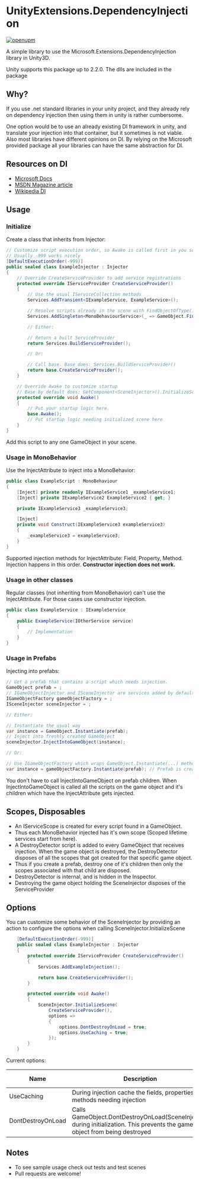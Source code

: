 # UnityExtensions.DependencyInjection
[![openupm](https://img.shields.io/npm/v/com.unityextensions.dependencyinjection?label=openupm&registry_uri=https://package.openupm.com)](https://openupm.com/packages/com.unityextensions.dependencyinjection/)

A simple library to use the Microsoft.Extensions.DependencyInjection library in Unity3D.

Unity supports this package up to 2.2.0. The dlls are included in the package

## Why?

If you use .net standard libraries in your unity project, and they already rely on dependency injection then using them in unity is rather cumbersome.

One option would be to use an already existing DI framework in unity, and translate your injection into that container, but it sometimes is not viable. Also most libraries have different opinions on DI. By relying on the Microsoft provided package all your libraries can have the same abstraction for DI.

## Resources on DI

 - [Microsoft Docs](https://docs.microsoft.com/en-us/aspnet/core/fundamentals/dependency-injection?view=aspnetcore-2.2)
 - [MSDN Magazine article](https://docs.microsoft.com/en-us/archive/msdn-magazine/2016/june/essential-net-dependency-injection-with-net-core)
 - [Wikipedia DI](https://en.wikipedia.org/wiki/Dependency_injection)

## Usage

### Initialize
Create a class that inherits from Injector:
```c#
// Customize script execution order, so Awake is called first in you scene
// Usually -999 works nicely
[DefaultExecutionOrder(-999)]
public sealed class ExampleInjector : Injector
{
    // Override CreateServiceProvider to add service registrations
    protected override IServiceProvider CreateServiceProvider()
    {
        // Use the usual IServiceCollection methods
        Services.AddTransient<IExampleService, ExampleService>();

        // Resolve scripts already in the scene with FindObjectOfType()
        Services.AddSingleton<MonoBehaviourService>(_ => GameObject.FindObjectOfType<MonoBehaviourService>());

        // Either:

        // Return a built ServiceProvider
        return Services.BuildServiceProvider();

        // Or:

        // Call base. Base does: Services.BuildServiceProvider()
        return base.CreateServiceProvider();
    }

    // Override Awake to customize startup
    // Base by default does: GetComponent<SceneInjector>().InitializeScene(CreateServiceProvider())
    protected override void Awake()
    {
        // Put your startup logic here.
        base.Awake();
        // Put startup logic needing initialized scene here
    }
}
```

Add this script to any one GameObject in your scene.

### Usage in MonoBehavior

Use the InjectAttribute to inject into a MonoBehavior:

```c#
public class ExampleScript : MonoBehaviour
{
    [Inject] private readonly IExampleService1 _exampleService1;
    [Inject] private IExampleService2 ExampleService2 { get; }

    private IExampleService3 _exampleService3;

    [Inject]
    private void Construct(IExampleService3 exampleService3)
    {
        _exampleService3 = exampleService3;
    }
}
```

Supported injection methods for InjectAttribute: Field, Property, Method. Injection happens in this order. **Constructor injection does not work.**

### Usage in other classes

Regular classes (not inheriting from MonoBehavior) can't use the InjectAttribute. For those cases use constructor injection.

```c#
public class ExampleService : IExampleService
{
    public ExampleService(IOtherService service)
    {
        // Implementation
    }
}
```

### Usage in Prefabs

Injecting into prefabs:

```c#
// Get a prefab that contains a script which needs injection.
GameObject prefab = ;
// IGameObjectInjector and ISceneInjector are services added by default to Services
IGameObjectFactory gameObjectFactory = ;
ISceneInjector sceneInjector = ;

// Either:

// Instantiate the usual way
var instance = GameObject.Instantiate(prefab);
// Inject into freshly created GameObject
sceneInjector.InjectIntoGameObject(instance);

// Or:

// Use IGameObjectFactory which wraps GameObject.Instantiate(...) methods
var instance = gameObjectFactory.Instantiate(prefab); // Prefab is created and injected
```
You don't have to call InjectIntoGameObject on prefab children. When InjectIntoGameObject is called all the scripts on the game object and it's children which have the InjectAttribute gets injected.

## Scopes, Disposables

 - An IServiceScope is created for every script found in a GameObject.
 - Thus each MonoBehavior injected has it's own scope (Scoped lifetime services start from here).
 - A DestroyDetector script is added to every GameObject that receives injection. When the game object is destroyed, the DestroyDetector disposes of all the scopes that got created for that specific game object.
 - Thus if you create a prefab, destroy one of it's children then only the scopes associated with that child are disposed.
 - DestroyDetector is internal, and is hidden in the Inspector.
 - Destroying the game object holding the SceneInjector disposes of the ServiceProvider

## Options

You can customize some behavior of the SceneInjector by providing an action to configure the options when calling SceneInjector.InitializeScene
```c#
    [DefaultExecutionOrder(-999)]
    public sealed class ExampleInjector : Injector
    {
        protected override IServiceProvider CreateServiceProvider()
        {
            Services.AddExampleInjection();

            return base.CreateServiceProvider();
        }

        protected override void Awake()
        {
            SceneInjector.InitializeScene(
                CreateServiceProvider(),
                options =>
                {
                    options.DontDestroyOnLoad = true;
                    options.UseCaching = true;
                });
        }
    }
```
Current options:

| Name | Description | Default value|
|---|---|---|
| UseCaching | During injection cache the fields, properties, methods needing injection | True|
| DontDestroyOnLoad | Calls GameObject.DontDestroyOnLoad(SceneInjector) during initialization. This prevents the game object from being destroyed | True|

## Notes
  - To see sample usage check out tests and test scenes
  - Pull requests are welcome!